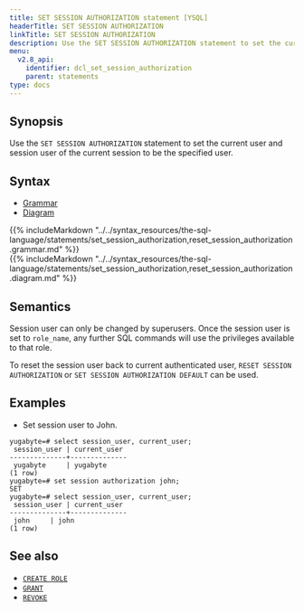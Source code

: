 ```yaml
---
title: SET SESSION AUTHORIZATION statement [YSQL]
headerTitle: SET SESSION AUTHORIZATION
linkTitle: SET SESSION AUTHORIZATION
description: Use the SET SESSION AUTHORIZATION statement to set the current user and session user of the current session to be the specified user.
menu:
  v2.8_api:
    identifier: dcl_set_session_authorization
    parent: statements
type: docs
---
```


## Synopsis

Use the `SET SESSION AUTHORIZATION` statement to set the current user and session user of the current session to be the specified user.

## Syntax

<ul class="nav nav-tabs nav-tabs-yb">
  <li >
    <a href="#grammar" class="nav-link active" id="grammar-tab" data-toggle="tab" role="tab" aria-controls="grammar" aria-selected="true">
      <i class="fa-solid fa-file-lines" aria-hidden="true"></i>
      Grammar
    </a>
  </li>
  <li>
    <a href="#diagram" class="nav-link" id="diagram-tab" data-toggle="tab" role="tab" aria-controls="diagram" aria-selected="false">
      <i class="fa-solid fa-diagram-project" aria-hidden="true"></i>
      Diagram
    </a>
  </li>
</ul>

<div class="tab-content">
  <div id="grammar" class="tab-pane fade show active" role="tabpanel" aria-labelledby="grammar-tab">
  {{% includeMarkdown "../../syntax_resources/the-sql-language/statements/set_session_authorization,reset_session_authorization.grammar.md" %}}
  </div>
  <div id="diagram" class="tab-pane fade" role="tabpanel" aria-labelledby="diagram-tab">
  {{% includeMarkdown "../../syntax_resources/the-sql-language/statements/set_session_authorization,reset_session_authorization.diagram.md" %}}
  </div>
</div>

## Semantics

Session user can only be changed by superusers.
Once the session user is set to `role_name`, any further SQL commands will use the privileges available to that role.

To reset the session user back to current authenticated user, `RESET SESSION AUTHORIZATION` or `SET SESSION AUTHORIZATION DEFAULT` can be used.

## Examples

- Set session user to John.

```plpgsql
yugabyte=# select session_user, current_user;
 session_user | current_user
--------------+--------------
 yugabyte     | yugabyte
(1 row)
yugabyte=# set session authorization john;
SET
yugabyte=# select session_user, current_user;
 session_user | current_user
--------------+--------------
 john     | john
(1 row)
```

## See also

- [`CREATE ROLE`](../dcl_create_role)
- [`GRANT`](../dcl_grant)
- [`REVOKE`](../dcl_revoke)
